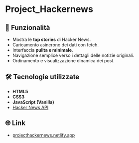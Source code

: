 # Project_Hackernews

## 🚀 Funzionalità

- Mostra le **top stories** di Hacker News.
- Caricamento asincrono dei dati con fetch.
- Interfaccia **pulita e minimale**.
- Navigazione semplice verso i dettagli delle notizie originali.
- Ordinamento e visualizzazione dinamica dei post.

## 🛠️ Tecnologie utilizzate

- **HTML5**
- **CSS3**
- **JavaScript (Vanilla)**
- [Hacker News API](https://github.com/HackerNews/API)

## 🌐 Link
- [projecthackernews.netlify.app](https://projecthackernews.netlify.app/)
